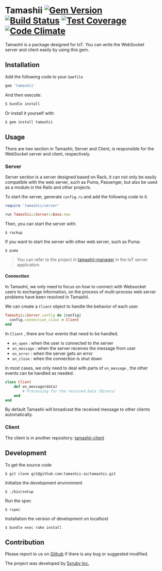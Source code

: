 Tamashii [![Gem Version](https://badge.fury.io/rb/tamashii.svg)](https://badge.fury.io/rb/tamashii) [![Build Status](https://travis-ci.org/tamashii-io/tamashii.svg?branch=master)](https://travis-ci.org/tamashii-io/tamashii) [![Test Coverage](https://codeclimate.com/github/tamashii-io/tamashii/badges/coverage.svg)](https://codeclimate.com/github/tamashii-io/tamashii/coverage) [![Code Climate](https://codeclimate.com/github/tamashii-io/tamashii/badges/gpa.svg)](https://codeclimate.com/github/tamashii-io/tamashii)
===

Tamashii is a package designed for IoT. You can write the WebSocket server and client easily by using this gem.


## Installation

Add the following code to your `Gemfile`

```ruby
gem 'tamashii'
```

And then execute:
```ruby
$ bundle install
```

Or install it yourself with:
```ruby
$ gem install tamashii
```

## Usage

There are two section in Tamashii, Server and Client, is responsible for the WebSocket server and client, respectively.

### Server

Server section is a server designed based on Rack, it can not only be easily compatible with the web server, such as Puma, Passenger, but also be used as a module in the Rails and other projects.

To start the server, generate `config.ru` and add the following code to it.

```ruby
require 'tamashii/server'

run Tamashii::Server::Base.new
```

Then, you can start the server with:

    $ rackup
If you want to start the server with other web server, such as Puma:

    $ puma

> You can refer to the project in [tamashii-manager](https://github.com/5xRuby/tamashii-manager) in the IoT server application.

#### Connection

In Tamashii, we only need to focus on how to connect with Websocket users to exchange information, on the process of multi-process web server problems have been resolved in Tamashii.

We can create a `Client` object to handle the behavior of each user.

```ruby
Tamashii::Server.config do |config|
  config.connection_class = Client
end
```

In `Client` , there are four events that need to be handled.

* `on_open` : when the user is connected to the server
* `on_message` : when the server receives the message from user
* `on_error` : when the server gets an error
* `on_close` : when the connection is shut down

In most cases, we only need to deal with parts of `on_message` , the other events can be handled as needed.

```ruby
class Client
    def on_message(data)
        # Processing for the received Data (Binary)
    end
end
```

By default Tamashii will broadcast the received message to other clients automatically.


### Client

The client is in another repository: [tamashii-client](https://github.com/tamashii-io/tamashii-client)


## Development

To get the source code

    $ git clone git@github.com:tamashii-io/tamashii.git

Initialize the development environment

    $ ./bin/setup

Run the spec

    $ rspec

Installation the version of development on localhost

    $ bundle exec rake install

## Contribution

Please report to us on [Github](https://github.com/tamashii-io/tamashii.) if there is any bug or suggested modified.

The project was developed by [5xruby Inc.](https://5xruby.tw/)


